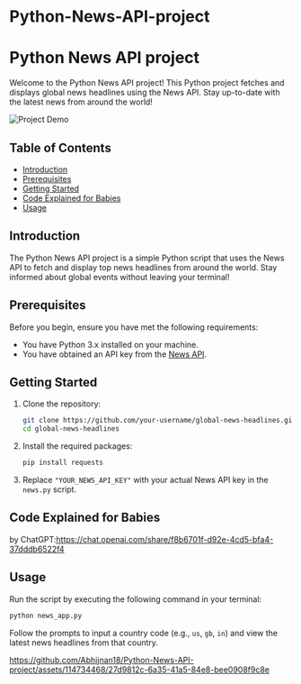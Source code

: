 # Python-News-API-project


# Python News API project

Welcome to the Python News API project! This Python project fetches and displays global news headlines using the News API. Stay up-to-date with the latest news from around the world!

![Project Demo](demo.gif) <!-- Add a demo GIF or screenshot here -->

## Table of Contents

- [Introduction](#introduction)
- [Prerequisites](#prerequisites)
- [Getting Started](#getting-started)
- [Code Explained for Babies](#code-explained)
- [Usage](#usage)

## Introduction

The Python News API project is a simple Python script that uses the News API to fetch and display top news headlines from around the world. Stay informed about global events without leaving your terminal!

## Prerequisites

Before you begin, ensure you have met the following requirements:

- You have Python 3.x installed on your machine.
- You have obtained an API key from the [News API](https://newsapi.org/).

## Getting Started

1. Clone the repository:

   ```sh
   git clone https://github.com/your-username/global-news-headlines.git
   cd global-news-headlines
   ```


2. Install the required packages:

   ```sh
   pip install requests
   ```

3. Replace `"YOUR_NEWS_API_KEY"` with your actual News API key in the `news.py` script.

## Code Explained for Babies
   by ChatGPT:https://chat.openai.com/share/f8b6701f-d92e-4cd5-bfa4-37dddb6522f4

## Usage

Run the script by executing the following command in your terminal:

```sh
python news_app.py
```

Follow the prompts to input a country code (e.g., `us`, `gb`, `in`) and view the latest news headlines from that country.



https://github.com/Abhijnan18/Python-News-API-project/assets/114734468/27d9812c-6a35-41a5-84e8-bee0908f9c8e

